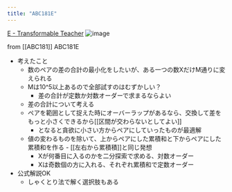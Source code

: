```yaml
---
title: "ABC181E"
---
```


[E - Transformable Teacher](https://atcoder.jp/contests/abc181/tasks/abc181_e)
![image](https://gyazo.com/7548e6371791424aba9f76028ec6bfa1/thumb/1000)

from [[ABC181]]
ABC181E
- 考えたこと
    - 数のペアの差の合計の最小化をしたいが、ある一つの数XだけM通りに変えられる
    - Mは10^5以上あるので全部試すのはむずかしい？
        - 差の合計が定数か対数オーダーで求まるならよい
    - 差の合計について考える
    - ペアを範囲として捉えた時にオーバーラップがあるなら、交換して差をもっと小さくできるから[[区間が交わらないとしてよい]]
        - となると貪欲に小さい方からペアにしていったものが最適解
    - 値の変わるものを除いて、上からペアにした累積和と下からペアにした累積和を作る
            - [[左右から累積積]]と同じ発想
        - Xが何番目に入るのかを二分探索で求める、対数オーダー
        - Xは奇数個の方に入れる、それぞれ累積和で定数オーダー
- 公式解説OK
    - しゃくとり法で解く選択肢もある
